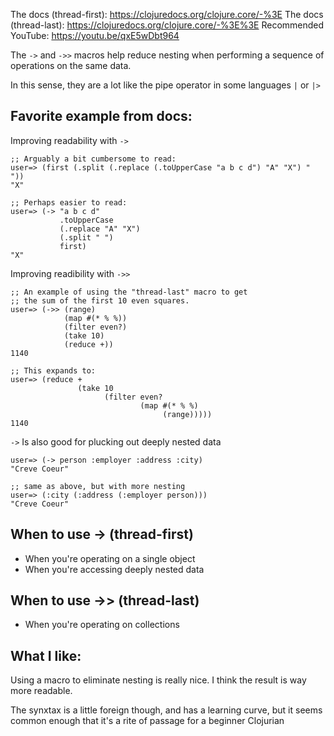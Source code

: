 The docs (thread-first): https://clojuredocs.org/clojure.core/-%3E
The docs (thread-last):  https://clojuredocs.org/clojure.core/-%3E%3E
Recommended YouTube: https://youtu.be/qxE5wDbt964

The `->` and `->>` macros help reduce nesting when performing a sequence of
operations on the same data. 

In this sense, they are a lot like the pipe operator in some languages 
`|` or `|>`

## Favorite example from docs:

Improving readability with `->`
```
;; Arguably a bit cumbersome to read:
user=> (first (.split (.replace (.toUpperCase "a b c d") "A" "X") " "))
"X"

;; Perhaps easier to read:
user=> (-> "a b c d" 
           .toUpperCase 
           (.replace "A" "X") 
           (.split " ") 
           first)
"X"
```

Improving readibility with `->>`
```
;; An example of using the "thread-last" macro to get
;; the sum of the first 10 even squares.
user=> (->> (range)
            (map #(* % %))
            (filter even?)
            (take 10)
            (reduce +))
1140

;; This expands to:
user=> (reduce +
               (take 10
                     (filter even?
                             (map #(* % %)
                                  (range)))))
1140

```

`->` Is also  good for plucking out deeply nested data
```
user=> (-> person :employer :address :city)
"Creve Coeur"

;; same as above, but with more nesting
user=> (:city (:address (:employer person)))
"Creve Coeur"
```

## When to use -> (thread-first)

  - When you're operating on a single object
  - When you're accessing deeply nested data

## When to use ->> (thread-last)

  - When you're operating on collections


## What I like:

Using a macro to eliminate nesting is really nice. I think the result is way
more readable.

The synxtax is a little foreign though, and has a learning curve, but it seems
common enough that it's a rite of passage for a beginner Clojurian
